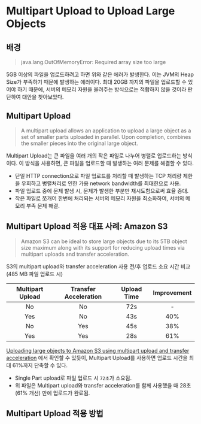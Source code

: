 # Multipart Upload to Upload Large Objects

## 배경

> java.lang.OutOfMemoryError: Required array size too large

5GB 이상의 파일을 업로드하려고 하면 위와 같은 에러가 발생한다. 이는 JVM의 Heap Size가 부족하기 때문에 발생하는 에러이다. 최대 20GB 까지의 파일을 업로드할 수 있어야 하기 때문에, 서버의 메모리 자원을 올려주는 방식으로는 적합하지 않을 것이라 판단하여 대안을 찾아보았다.

## Multipart Upload

> A multipart upload allows an application to upload a large object as a set of smaller parts uploaded in parallel. Upon completion, combines the smaller pieces into the original large object.

Multipart Upload는 큰 파일을 여러 개의 작은 파일로 나누어 병렬로 업로드하는 방식이다. 이 방식을 사용하면, 큰 파일을 업로드할 때 발생하는 여러 문제를 해결할 수 있다.

- 단일 HTTP connection으로 파일 업로드를 처리할 때 발생하는 TCP 처리량 제한을 우회하고 병렬처리로 인한 가용 network bandwidth를 최대한으로 사용.
- 파일 업로드 중에 문제 발생 시, 문제가 발생한 부분만 재시도함으로써 효율 증대.
- 작은 파일로 쪼개어 한번에 처리되는 서버의 메모리 자원을 최소화하여, 서버의 메모리 부족 문제 해결.

## Multipart Upload 적용 대표 사례: Amazon S3

> Amazon S3 can be ideal to store large objects due to its 5TB object size maximum along with its support for reducing upload times via multipart uploads and transfer acceleration.

S3의 multipart upload와 transfer acceleration 사용 전/후 업로드 소요 시간 비교 (485 MB 파일 업로드 시)

| Multipart Upload | Transfer Acceleration | Upload Time | Improvement |
| :--------------: | :-------------------: | :---------: | :---------: |
|        No        |          No           |     72s     |      -      |
|       Yes        |          No           |     43s     |     40%     |
|        No        |          Yes          |     45s     |     38%     |
|       Yes        |          Yes          |     28s     |     61%     |

[Uploading large objects to Amazon S3 using multipart upload and transfer acceleration](https://aws.amazon.com/blogs/compute/uploading-large-objects-to-amazon-s3-using-multipart-upload-and-transfer-acceleration/) 에서 확인할 수 있듯이, Multipart Upload를 사용하면 업로드 시간을 최대 61%까지 단축할 수 있다.

- Single Part upload로 파일 업로드 시 `72초`가 소요됨.
- 위 파일은 Multipart upload와 transfer acceleration를 함께 사용했을 때 28초 (61% 개선) 만에 업로드가 완료됨.

## Multipart Upload 적용 방법
